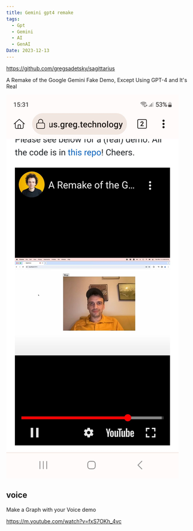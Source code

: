 ```yaml
---
title: Gemini gpt4 remake
tags:
  - Gpt
  - Gemini
  - AI
  - GenAI
Date: 2023-12-13
---
```

<https://github.com/gregsadetsky/sagittarius>

A Remake of the Google Gemini Fake Demo, Except Using GPT-4 and It's Real

![](../_asset/Screenshot_20231213_153112_Kiwi%20Browser.jpg)


## voice
Make a Graph with your Voice demo

<https://m.youtube.com/watch?v=fxS7OKh_4vc>

